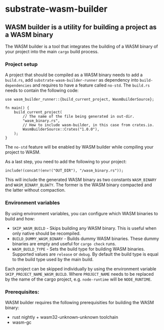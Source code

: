 # substrate-wasm-builder

## WASM builder is a utility for building a project as a WASM binary

The WASM builder is a tool that integrates the building of a WASM binary of your project into the main
`cargo` build process.

### Project setup

A project that should be compiled as a WASM binary needs to add a `build.rs`, add
`substrate-wasm-builder-runner` as dependency into `build-dependencies` and requires to have a
feature called `no-std`. The `build.rs` needs to contain the following code:

```rust,nocompile
use wasm_builder_runner::{build_current_project, WasmBuilderSource};

fn main() {
	build_current_project(
		// The name of the file being generated in out-dir.
		"wasm_binary.rs",
		// How to include wasm-builder, in this case from crates.io.
		WasmBuilderSource::Crates("1.0.0"),
	);
}
```

The `no-std` feature will be enabled by WASM builder while compiling your project to WASM.

As a last step, you need to add the following to your project:

```rust,nocompile
include!(concat!(env!("OUT_DIR"), "/wasm_binary.rs"));
```

This will include the generated WASM binary as two constants `WASM_BINARY` and `WASM_BINARY_BLOATY`.
The former is the WASM binary compacted and the latter without compaction.

### Environment variables

By using environment variables, you can configure which WASM binaries to build and how:

- `SKIP_WASM_BUILD` - Skips building any WASM binary. This is useful when only native should be recompiled.
- `BUILD_DUMMY_WASM_BINARY` - Builds dummy WASM binaries. These dummy binaries are empty and useful
                             for `cargo check` runs.
- `WASM_BUILD_TYPE` - Sets the build type for building WASM binaries. Supported values are `release` or `debug`.
                      By default the build type is equal to the build type used by the main build.

Each project can be skipped individually by using the environment variable `SKIP_PROJECT_NAME_WASM_BUILD`.
Where `PROJECT_NAME` needs to be replaced by the name of the cargo project, e.g. `node-runtime` will
be `NODE_RUNTIME`.

### Prerequisites:

WASM builder requires the following prerequisities for building the WASM binary:

- rust nightly + wasm32-unknown-unknown toolchain
- wasm-gc

